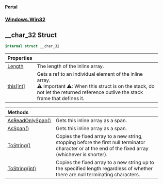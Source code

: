 #### [Portal](index.md 'index')
### [Windows.Win32](Windows.Win32.md 'Windows.Win32')

## __char_32 Struct

```csharp
internal struct __char_32
```

| Properties | |
| :--- | :--- |
| [Length](__char_32.Length.md 'Windows.Win32.__char_32.Length') | The length of the inline array. |
| [this[int]](__char_32.this[int].md 'Windows.Win32.__char_32.this[int]') | Gets a ref to an individual element of the inline array.<br/>⚠ Important ⚠: When this struct is on the stack, do not let the returned reference outlive the stack frame that defines it. |

| Methods | |
| :--- | :--- |
| [AsReadOnlySpan()](__char_32.AsReadOnlySpan().md 'Windows.Win32.__char_32.AsReadOnlySpan()') | Gets this inline array as a span. |
| [AsSpan()](__char_32.AsSpan().md 'Windows.Win32.__char_32.AsSpan()') | Gets this inline array as a span. |
| [ToString()](__char_32.ToString().md 'Windows.Win32.__char_32.ToString()') | Copies the fixed array to a new string, stopping before the first null terminator character or at the end of the fixed array (whichever is shorter). |
| [ToString(int)](__char_32.ToString(int).md 'Windows.Win32.__char_32.ToString(int)') | Copies the fixed array to a new string up to the specified length regardless of whether there are null terminating characters. |
